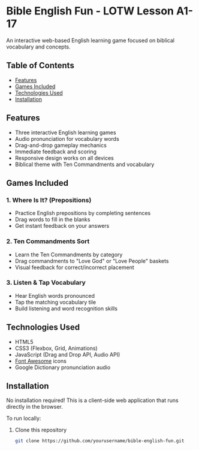 # Bible English Fun - LOTW Lesson A1-17

An interactive web-based English learning game focused on biblical vocabulary and concepts.

## Table of Contents
- [Features](#features)
- [Games Included](#games-included)
- [Technologies Used](#technologies-used)
- [Installation](#installation)

## Features

- Three interactive English learning games
- Audio pronunciation for vocabulary words
- Drag-and-drop gameplay mechanics
- Immediate feedback and scoring
- Responsive design works on all devices
- Biblical theme with Ten Commandments and vocabulary

## Games Included

### 1. Where Is It? (Prepositions)
- Practice English prepositions by completing sentences
- Drag words to fill in the blanks
- Get instant feedback on your answers

### 2. Ten Commandments Sort
- Learn the Ten Commandments by category
- Drag commandments to "Love God" or "Love People" baskets
- Visual feedback for correct/incorrect placement

### 3. Listen & Tap Vocabulary
- Hear English words pronounced
- Tap the matching vocabulary tile
- Build listening and word recognition skills

## Technologies Used

- HTML5
- CSS3 (Flexbox, Grid, Animations)
- JavaScript (Drag and Drop API, Audio API)
- [Font Awesome](https://fontawesome.com/) icons
- Google Dictionary pronunciation audio

## Installation

No installation required! This is a client-side web application that runs directly in the browser.

To run locally:
1. Clone this repository
   ```bash
   git clone https://github.com/yourusername/bible-english-fun.git
